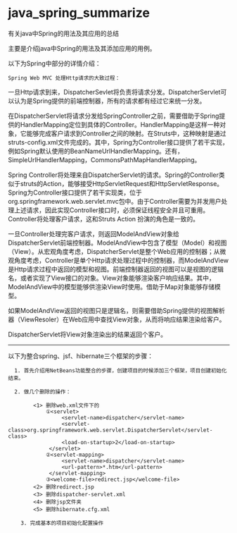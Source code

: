 # java_spring_summarize

有关java中Spring的用法及其应用的总结

主要是介绍java中Spring的用法及其添加应用的用例。


以下为Spring中部分的详情介绍：


    Spring Web MVC 处理Http请求的大致过程：
    
  一旦Http请求到来，DispatcherSevlet将负责将请求分发。DispatcherServlet可以认为是Spring提供的前端控制器，所有的请求都有经过它来统一分发。
    
  在DispatcherServlet将请求分发给SpringController之前，需要借助于Spring提供的HandlerMapping定位到具体的Controller。HandlerMapping是这样一种对象，它能够完成客户请求到Controller之间的映射。在Struts中，这种映射是通过struts-config.xml文件完成的。其中，Spring为Controller接口提供了若干实现，例如Spring默认使用的BeanNameUrlHandlerMapping。还有，SimpleUrlHandlerMapping，CommonsPathMapHandlerMapping。
    
  Spring Controller将处理来自DispatcherServlet的请求。Spring的Controller类似于struts的Action，能够接受HttpServletRequest和HttpServletResponse。Spring为Controller接口提供了若干实现类，位于org.springframework.web.servlet.mvc包中。由于Controller需要为并发用户处理上述请求，因此实现Controller接口时，必须保证线程安全并且可重用。Controller将处理客户请求，这和Struts Action 扮演的角色是一致的。
    
  一旦Controller处理完客户请求，则返回ModelAndView对象给DispatcherServlet前端控制器。ModelAndView中包含了模型（Model）和视图（View）。从宏观角度考虑，DispatcherServlet是整个Web应用的控制器；从微观角度考虑，Controller是单个Http请求处理过程中的控制器，而ModelAndView是Http请求过程中返回的模型和视图。前端控制器返回的视图可以是视图的逻辑名，或者实现了View接口的对象。View对象能够渲染客户响应结果。其中，ModelAndView中的模型能够供渲染View时使用。借助于Map对象能够存储模型。
    
  如果ModelAndView返回的视图只是逻辑名，则需要借助Spring提供的视图解析器（ViewResoler）在Web应用中查找View对象，从而将响应结果渲染给客户。
  
  DispatcherServlet将View对象渲染出的结果返回个客户。
  
  ------------------------------------------------------------------------------------------------------------------------------------
  
  以下为整合spring、jsf、hibernate三个框架的步骤：
  
      1. 首先介绍用NetBeans功能整合的步骤，创建项目的时候添加三个框架，项目创建初始化结束。
      
      2. 做几个删除的操作：
      
            <1> 删除web.xml文件下的
                ①<servlet>
                     <servlet-name>dispatcher</servlet-name>
                     <servlet-class>org.springframework.web.servlet.DispatcherServlet</servlet-class>
                     <load-on-startup>2</load-on-startup>
                 </servlet>
                ②<servlet-mapping>
                     <servlet-name>dispatcher</servlet-name>
                     <url-pattern>*.htm</url-pattern>
                 </servlet-mapping>
                ③<welcome-file>redirect.jsp</welcome-file>
            <2> 删除redirect.jsp
            <3> 删除dispatcher-servlet.xml
            <4> 删除jsp文件夹
            <5> 删除hibernate.cfg.xml
            
        3. 完成基本的项目初始化配置操作
